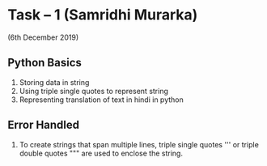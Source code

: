 # Task – 1 (Samridhi Murarka)
(6th December 2019)

## Python Basics
1.	Storing data in string
2.	Using triple single quotes to represent string
3.	Representing translation of text in hindi in python

## Error Handled
1.	To create strings that span multiple lines, triple single quotes ''' or triple double quotes """ are used to enclose the string.

